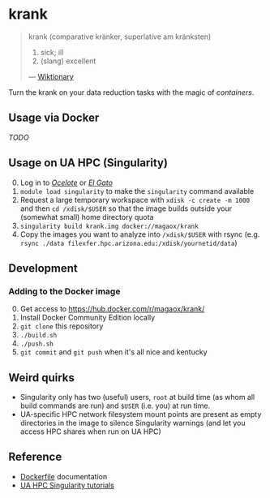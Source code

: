 # krank

> krank (comparative kränker, superlative am kränksten)
>
>   1. sick; ill
>   2. (slang) excellent
>
> — [Wiktionary](https://en.wiktionary.org/wiki/krank#German)

Turn the krank on your data reduction tasks with the magic of _containers_.


## Usage via Docker

_TODO_

## Usage on UA HPC (Singularity)

0. Log in to [_Ocelote_](https://docs.hpc.arizona.edu/display/UAHPC/Ocelote+Quick+Start) or [_El Gato_](http://elgato.arizona.edu/getting-started)
1. `module load singularity` to make the `singularity` command available
2. Request a large temporary workspace with `xdisk -c create -m 1000` and then `cd /xdisk/$USER` so that the image builds outside your (somewhat small) home directory quota
3. `singularity build krank.img docker://magaox/krank`
4. Copy the images you want to analyze into `/xdisk/$USER` with rsync (e.g. `rsync ./data filexfer.hpc.arizona.edu:/xdisk/yournetid/data`)

## Development

### Adding to the Docker image

0. Get access to https://hub.docker.com/r/magaox/krank/
1. Install Docker Community Edition locally
2. `git clone` this repository
3. `./build.sh`
4. `./push.sh`
5. `git commit` and `git push` when it's all nice and kentucky

## Weird quirks

  - Singularity only has two (useful) users, `root` at build time (as whom all build commands are run) and `$USER` (i.e. you) at run time.
  - UA-specific HPC network filesystem mount points are present as empty directories in the image to silence Singularity warnings (and let you access HPC shares when run on UA HPC)

## Reference

  - [Dockerfile](https://docs.docker.com/engine/reference/builder/) documentation
  - [UA HPC Singularity tutorials](https://docs.hpc.arizona.edu/display/UAHPC/Singularity+Tutorials)